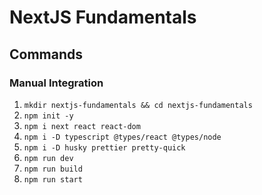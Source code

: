 # NextJS Fundamentals

## Commands

### Manual Integration

1. `mkdir nextjs-fundamentals && cd nextjs-fundamentals`
2. `npm init -y`
3. `npm i next react react-dom`
4. `npm i -D typescript @types/react @types/node`
5. `npm i -D husky prettier pretty-quick`
6. `npm run dev`
7. `npm run build`
8. `npm run start`
